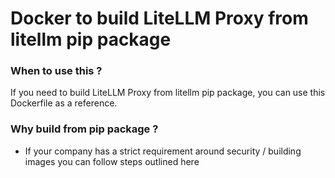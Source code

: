 # Docker to build LiteLLM Proxy from litellm pip package

### When to use this ?

If you need to build LiteLLM Proxy from litellm pip package, you can use this Dockerfile as a reference.

### Why build from pip package ?

- If your company has a strict requirement around security / building images you can follow steps outlined here 